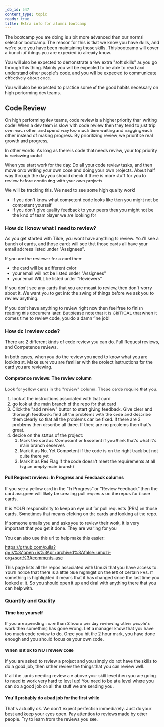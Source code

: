 ```yaml
---
_db_id: 647
content_type: topic
ready: true
title: Extra info for alumni bootcamp
---
```


The bootcamp you are doing is a bit more advanced than our normal selection bootcamp. The reason for this is that we know you have skills, and we're sure you have been maintaining those skills. This bootcamp will cover a bunch of things you are expected to already know.

You will also be expected to demonstrate a few extra "soft skills" as you go through this thing. Mainly you will be expected to be able to read and understand other people's code, and you will be expected to communicate effectively about code.

You will also be expected to practice some of the good habits necessary on high performing dev teams.

## Code Review

On high performing dev teams, code review is a higher priority than writing code! When a dev team is slow with code review then they tend to just trip over each other and spend way too much time waiting and nagging each other instead of making progress. By prioritizing review, we prioritize real growth and progress.

In other words: As long as there is code that needs review, your top priority is reviewing code!

When you start work for the day: Do all your code review tasks, and then move onto writing your own code and doing your own projects. About half way through the day you should check if there is more stuff for you to review before continuing with your own projects.

We will be tracking this. We need to see some high quality work!

- If you don't know what competent code looks like then you might not be competent yourself
- If you don't give quality feedback to your peers then you might not be the kind of team player we are looking for

### How do I know what I need to review?

As you get started with Tilde, you wont have anything to review. You'll see a bunch of cards, and those cards will see that those cards all have your email address listed under "Assignees".

If you are the reviewer for a card then:

- the card will be a different color
- your email will not be listed under "Assignees"
- your email WILL be listed under "Reviewers"

If you don't see any cards that you are meant to review, then don't worry about it. We want you to get into the swing of things before we ask you to review anything.

If you don't have anything to review right now then feel free to finish reading this document later. But please note that it is CRITICAL that when it comes time to review code, you do a damn fine job!

### How do I review code?

There are 2 different kinds of code review you can do. Pull Request reviews, and Competence reviews.

In both cases, when you do the review you need to know what you are looking at. Make sure you are familiar with the project instructions for the card you are reviewing.

#### Competence reviews: The review column

Look for yellow cards in the "review" column. These cards require that you:

1. look at the instructions associated with that card
2. go look at the main branch of the repo for that card
3. Click the "add review" button to start giving feedback. Give clear and thorough feedback: find all the problems with the code and describe them clearly so that all the problems can be fixed. If there are 3 problems then describe all three. If there are no problems then that's great.
4. decide on the status of the project:
   1. Mark the card as Competent or Excellent if you think that's what it's main branch deserves
   2. Mark it as Not Yet Competent if the code is on the right track but not quite there yet
   3. Mark it as Red Flag if the code doesn't meet the requirements at all (eg an empty main branch)

#### Pull Request reviews: In Progress and Feedback columns

If you see a yellow card in the "In Progress" or "Review Feedback" then the card assignee will likely be creating pull requests on the repos for those cards.

It is YOUR responsibility to keep an eye out for pull requests (PRs) on those cards. Sometimes that means clicking on the cards and looking at the repo.

If someone emails you and asks you to review their work, it is very important that you get it done. They are waiting for you.

You can also use this url to help make this easier:

https://github.com/pulls?q=is%3Aopen+is%3Apr+archived%3Afalse+umuzi-org+sort%3Acomments-asc

This page lists all the repos associated with Umuzi that you have access to. You'll notice that there is a little blue highlight on the left of certain PRs. If something is highlighted it means that it has changed since the last time you looked at it. So you should open it up and deal with anything there that you can help with.

### Quantity and Quality

#### Time box yourself

If you are spending more than 2 hours per day reviewing other people's work then something has gone wrong. Let a manager know that you have too much code review to do. Once you hit the 2 hour mark, you have done enough and you should focus on your own code.

#### When is it ok to NOT review code

If you are asked to review a project and you simply do not have the skills to do a good job, then rather review the things that you can review well.

If all the cards needing review are above your skill level then you are going to need to work very hard to level up! You need to be at a level where you can do a good job on all the stuff we are sending you.

#### You'll probably do a bad job for the first while

That's actually ok. We don't expect perfection immediately. Just do your best and keep your eyes open. Pay attention to reviews made by other people. Try to learn from the reviews you see.